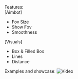 Features:                                                                                                                    
[Aimbot]
- Fov Size
- Show Fov
- Smoothness

[Visuals]
- Box & Filled Box
- Lines
- Distance

Examples and showcase:
![Video](https://youtu.be/gn0f2Acy27g?si=Qo0OuCsRa1aTER6o)
